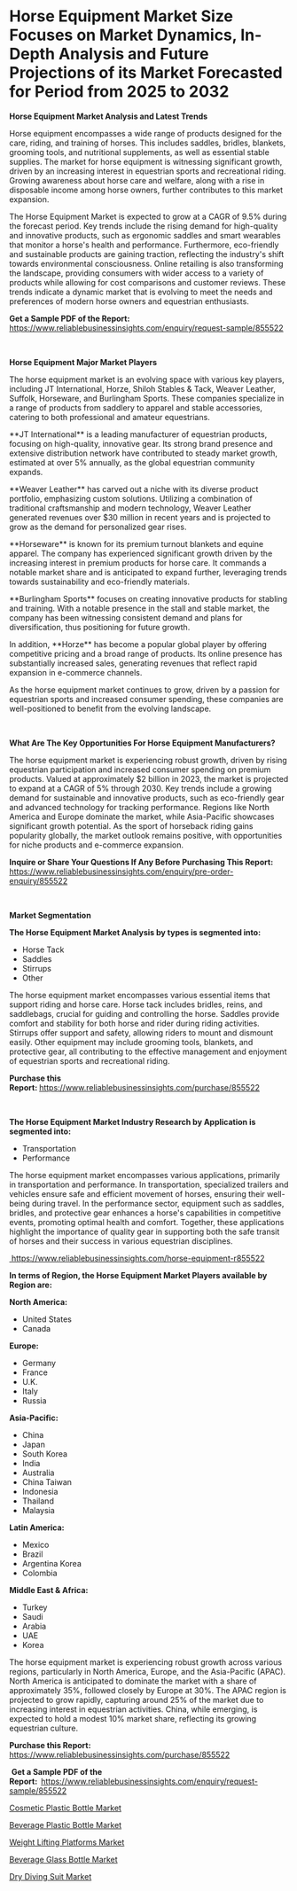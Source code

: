 <p><h1>Horse Equipment Market Size Focuses on Market Dynamics, In-Depth Analysis and Future Projections of its Market Forecasted for Period from 2025 to 2032</h1></p><p><strong>Horse Equipment Market Analysis and Latest Trends</strong></p>
<p><p>Horse equipment encompasses a wide range of products designed for the care, riding, and training of horses. This includes saddles, bridles, blankets, grooming tools, and nutritional supplements, as well as essential stable supplies. The market for horse equipment is witnessing significant growth, driven by an increasing interest in equestrian sports and recreational riding. Growing awareness about horse care and welfare, along with a rise in disposable income among horse owners, further contributes to this market expansion.</p><p>The Horse Equipment Market is expected to grow at a CAGR of 9.5% during the forecast period. Key trends include the rising demand for high-quality and innovative products, such as ergonomic saddles and smart wearables that monitor a horse's health and performance. Furthermore, eco-friendly and sustainable products are gaining traction, reflecting the industry's shift towards environmental consciousness. Online retailing is also transforming the landscape, providing consumers with wider access to a variety of products while allowing for cost comparisons and customer reviews. These trends indicate a dynamic market that is evolving to meet the needs and preferences of modern horse owners and equestrian enthusiasts.</p></p>
<p><strong>Get a Sample PDF of the Report:&nbsp;</strong> <a href="https://www.reliablebusinessinsights.com/enquiry/request-sample/855522?utm_campaign=100&utm_medium=2&utm_source=Github&utm_content=ia&utm_term=08022025&utm_id=horse-equipment">https://www.reliablebusinessinsights.com/enquiry/request-sample/855522</a></p>
<p>&nbsp;</p>
<p><strong>Horse Equipment Major Market Players</strong></p>
<p><p>The horse equipment market is an evolving space with various key players, including JT International, Horze, Shiloh Stables & Tack, Weaver Leather, Suffolk, Horseware, and Burlingham Sports. These companies specialize in a range of products from saddlery to apparel and stable accessories, catering to both professional and amateur equestrians.</p><p>**JT International** is a leading manufacturer of equestrian products, focusing on high-quality, innovative gear. Its strong brand presence and extensive distribution network have contributed to steady market growth, estimated at over 5% annually, as the global equestrian community expands.</p><p>**Weaver Leather** has carved out a niche with its diverse product portfolio, emphasizing custom solutions. Utilizing a combination of traditional craftsmanship and modern technology, Weaver Leather generated revenues over $30 million in recent years and is projected to grow as the demand for personalized gear rises.</p><p>**Horseware** is known for its premium turnout blankets and equine apparel. The company has experienced significant growth driven by the increasing interest in premium products for horse care. It commands a notable market share and is anticipated to expand further, leveraging trends towards sustainability and eco-friendly materials.</p><p>**Burlingham Sports** focuses on creating innovative products for stabling and training. With a notable presence in the stall and stable market, the company has been witnessing consistent demand and plans for diversification, thus positioning for future growth.</p><p>In addition, **Horze** has become a popular global player by offering competitive pricing and a broad range of products. Its online presence has substantially increased sales, generating revenues that reflect rapid expansion in e-commerce channels.</p><p>As the horse equipment market continues to grow, driven by a passion for equestrian sports and increased consumer spending, these companies are well-positioned to benefit from the evolving landscape.</p></p>
<p>&nbsp;</p>
<p><strong>What Are The Key Opportunities For Horse Equipment Manufacturers?</strong></p>
<p><p>The horse equipment market is experiencing robust growth, driven by rising equestrian participation and increased consumer spending on premium products. Valued at approximately $2 billion in 2023, the market is projected to expand at a CAGR of 5% through 2030. Key trends include a growing demand for sustainable and innovative products, such as eco-friendly gear and advanced technology for tracking performance. Regions like North America and Europe dominate the market, while Asia-Pacific showcases significant growth potential. As the sport of horseback riding gains popularity globally, the market outlook remains positive, with opportunities for niche products and e-commerce expansion.</p></p>
<p><strong>Inquire or Share Your Questions If Any Before Purchasing This Report:</strong> <a href="https://www.reliablebusinessinsights.com/enquiry/pre-order-enquiry/855522?utm_campaign=100&utm_medium=2&utm_source=Github&utm_content=ia&utm_term=08022025&utm_id=horse-equipment">https://www.reliablebusinessinsights.com/enquiry/pre-order-enquiry/855522</a></p>
<p>&nbsp;</p>
<p><strong>Market Segmentation</strong></p>
<p><strong>The Horse Equipment Market Analysis by types is segmented into:</strong></p>
<p><ul><li>Horse Tack</li><li>Saddles</li><li>Stirrups</li><li>Other</li></ul></p>
<p><p>The horse equipment market encompasses various essential items that support riding and horse care. Horse tack includes bridles, reins, and saddlebags, crucial for guiding and controlling the horse. Saddles provide comfort and stability for both horse and rider during riding activities. Stirrups offer support and safety, allowing riders to mount and dismount easily. Other equipment may include grooming tools, blankets, and protective gear, all contributing to the effective management and enjoyment of equestrian sports and recreational riding.</p></p>
<p><strong>Purchase this Report:&nbsp;</strong><a href="https://www.reliablebusinessinsights.com/purchase/855522?utm_campaign=100&utm_medium=2&utm_source=Github&utm_content=ia&utm_term=08022025&utm_id=horse-equipment">https://www.reliablebusinessinsights.com/purchase/855522</a></p>
<p>&nbsp;</p>
<p><strong>The Horse Equipment Market Industry Research by Application is segmented into:</strong></p>
<p><ul><li>Transportation</li><li>Performance</li></ul></p>
<p><p>The horse equipment market encompasses various applications, primarily in transportation and performance. In transportation, specialized trailers and vehicles ensure safe and efficient movement of horses, ensuring their well-being during travel. In the performance sector, equipment such as saddles, bridles, and protective gear enhances a horse's capabilities in competitive events, promoting optimal health and comfort. Together, these applications highlight the importance of quality gear in supporting both the safe transit of horses and their success in various equestrian disciplines.</p></p>
<p><a href="https://www.reliablebusinessinsights.com/horse-equipment-r855522?utm_campaign=100&utm_medium=2&utm_source=Github&utm_content=ia&utm_term=08022025&utm_id=horse-equipment">&nbsp;https://www.reliablebusinessinsights.com/horse-equipment-r855522</a></p>
<p><strong>In terms of Region, the Horse Equipment Market Players available by Region are:</strong></p>
<p>
    <p> <strong> North America: </strong>
        <ul>
            <li>United States</li>
            <li>Canada</li>
        </ul>
        </p> 
    <p> <strong> Europe: </strong>
        <ul>
            <li>Germany</li>
            <li>France</li>
            <li>U.K.</li>
            <li>Italy</li>
            <li>Russia</li>
        </ul>
        </p> 
    <p> <strong> Asia-Pacific: </strong>
        <ul>
            <li>China</li>
            <li>Japan</li>
            <li>South Korea</li>
            <li>India</li>
            <li>Australia</li>
            <li>China Taiwan</li>
            <li>Indonesia</li>
            <li>Thailand</li>
            <li>Malaysia</li>
        </ul>
        </p> 
    <p> <strong> Latin America: </strong>
        <ul>
            <li>Mexico</li>
            <li>Brazil</li>
            <li>Argentina Korea</li>
            <li>Colombia</li>
        </ul>
        </p> 
    <p> <strong> Middle East & Africa: </strong>
        <ul>
            <li>Turkey</li>
            <li>Saudi</li>
            <li>Arabia</li>
            <li>UAE</li>
            <li>Korea</li>
        </ul>
    </p>
    </p>
<p><p>The horse equipment market is experiencing robust growth across various regions, particularly in North America, Europe, and the Asia-Pacific (APAC). North America is anticipated to dominate the market with a share of approximately 35%, followed closely by Europe at 30%. The APAC region is projected to grow rapidly, capturing around 25% of the market due to increasing interest in equestrian activities. China, while emerging, is expected to hold a modest 10% market share, reflecting its growing equestrian culture.</p></p>
<p><strong>Purchase this Report: </strong><a href="https://www.reliablebusinessinsights.com/purchase/855522?utm_campaign=100&utm_medium=2&utm_source=Github&utm_content=ia&utm_term=08022025&utm_id=horse-equipment">https://www.reliablebusinessinsights.com/purchase/855522</a></p>
<p>&nbsp;<strong>Get a Sample PDF of the Report:&nbsp;&nbsp;</strong><a href="https://www.reliablebusinessinsights.com/enquiry/request-sample/855522?utm_campaign=100&utm_medium=2&utm_source=Github&utm_content=ia&utm_term=08022025&utm_id=horse-equipment">https://www.reliablebusinessinsights.com/enquiry/request-sample/855522</a></p>
<p><strong></strong></p>
<p><p><a href="https://github.com/kaloyhboosh/Market-Research-Report-List-1/blob/main/cosmetic-plastic-bottle-market.md?utm_campaign=100&utm_medium=2&utm_source=Github&utm_content=ia&utm_term=08022025&utm_id=horse-equipment">Cosmetic Plastic Bottle Market</a></p><p><a href="https://github.com/lefiobakali/Market-Research-Report-List-1/blob/main/beverage-plastic-bottle-market.md?utm_campaign=100&utm_medium=2&utm_source=Github&utm_content=ia&utm_term=08022025&utm_id=horse-equipment">Beverage Plastic Bottle Market</a></p><p><a href="https://github.com/xtysizov/Market-Research-Report-List-1/blob/main/weight-lifting-platforms-market.md?utm_campaign=100&utm_medium=2&utm_source=Github&utm_content=ia&utm_term=08022025&utm_id=horse-equipment">Weight Lifting Platforms Market</a></p><p><a href="https://github.com/stickkinkel/Market-Research-Report-List-1/blob/main/beverage-glass-bottle-market.md?utm_campaign=100&utm_medium=2&utm_source=Github&utm_content=ia&utm_term=08022025&utm_id=horse-equipment">Beverage Glass Bottle Market</a></p><p><a href="https://github.com/xalatieusope/Market-Research-Report-List-1/blob/main/dry-diving-suit-market.md?utm_campaign=100&utm_medium=2&utm_source=Github&utm_content=ia&utm_term=08022025&utm_id=horse-equipment">Dry Diving Suit Market</a></p></p>